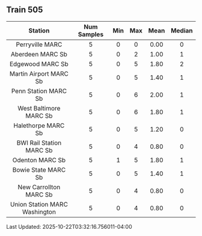 ## Train 505

| Station | Num Samples | Min | Max | Mean | Median |
| :-----: | :---------: | :-: | :-: | :--: | :----: |
| Perryville MARC | 5 | 0 | 0 | 0.00 | 0 |
| Aberdeen MARC Sb | 5 | 0 | 2 | 1.00 | 1 |
| Edgewood MARC Sb | 5 | 0 | 5 | 1.80 | 2 |
| Martin Airport MARC Sb | 5 | 0 | 5 | 1.40 | 1 |
| Penn Station MARC Sb | 5 | 0 | 6 | 2.00 | 1 |
| West Baltimore MARC Sb | 5 | 0 | 6 | 1.80 | 1 |
| Halethorpe MARC Sb | 5 | 0 | 5 | 1.20 | 0 |
| BWI Rail Station MARC Sb | 5 | 0 | 4 | 0.80 | 0 |
| Odenton MARC Sb | 5 | 1 | 5 | 1.80 | 1 |
| Bowie State MARC Sb | 5 | 0 | 5 | 1.40 | 1 |
| New Carrollton MARC Sb | 5 | 0 | 4 | 0.80 | 0 |
| Union Station MARC Washington | 5 | 0 | 4 | 0.80 | 0 |


Last Updated: 2025-10-22T03:32:16.756011-04:00